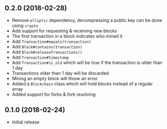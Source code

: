 ## 0.2.0 (2018-02-28)

* Remove `elliptic` dependency, decompressing a public key can be done using `crypto`
* Add support for requesting & receiving new blocks
* The first transaction in a block indicates who mined it
* Add `Transaction#equals(transaction)`
* Add `Block#contains(transaction)`
* Add `Block#releaseTransactions()`
* Add `Transaction#timestamp`
* Add `Transaction#is_old` which will be true if the transaction is older than 1 day
* Transactions older than 1 day will be discarded
* Mining an empty block will throw an error
* Added a `Blockchain` class which will hold blocks instead of a regular array
* Added support for forks & fork resolving

## 0.1.0 (2018-02-24)

* Initial release
